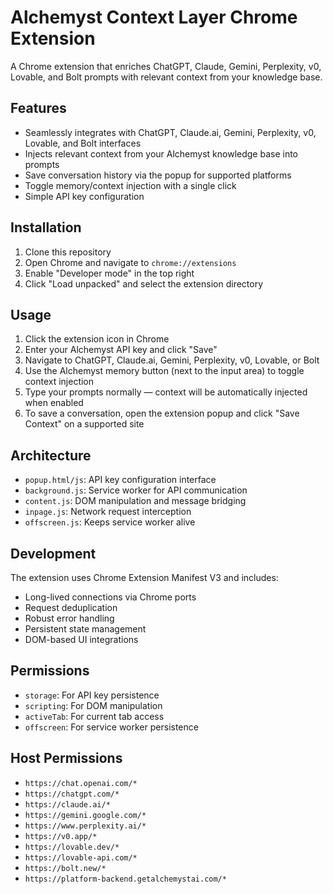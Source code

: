 # Alchemyst Context Layer Chrome Extension

A Chrome extension that enriches ChatGPT, Claude, Gemini, Perplexity, v0, Lovable, and Bolt prompts with relevant context from your knowledge base.

## Features

- Seamlessly integrates with ChatGPT, Claude.ai, Gemini, Perplexity, v0, Lovable, and Bolt interfaces
- Injects relevant context from your Alchemyst knowledge base into prompts
- Save conversation history via the popup for supported platforms
- Toggle memory/context injection with a single click
- Simple API key configuration

## Installation

1. Clone this repository
2. Open Chrome and navigate to `chrome://extensions`
3. Enable "Developer mode" in the top right
4. Click "Load unpacked" and select the extension directory

## Usage

1. Click the extension icon in Chrome
2. Enter your Alchemyst API key and click "Save"
3. Navigate to ChatGPT, Claude.ai, Gemini, Perplexity, v0, Lovable, or Bolt
4. Use the Alchemyst memory button (next to the input area) to toggle context injection
5. Type your prompts normally — context will be automatically injected when enabled
6. To save a conversation, open the extension popup and click "Save Context" on a supported site

## Architecture

- `popup.html/js`: API key configuration interface
- `background.js`: Service worker for API communication
- `content.js`: DOM manipulation and message bridging
- `inpage.js`: Network request interception
- `offscreen.js`: Keeps service worker alive

## Development

The extension uses Chrome Extension Manifest V3 and includes:

- Long-lived connections via Chrome ports
- Request deduplication
- Robust error handling
- Persistent state management
- DOM-based UI integrations

## Permissions

- `storage`: For API key persistence
- `scripting`: For DOM manipulation
- `activeTab`: For current tab access
- `offscreen`: For service worker persistence

## Host Permissions

- `https://chat.openai.com/*`
- `https://chatgpt.com/*`
- `https://claude.ai/*`
- `https://gemini.google.com/*`
- `https://www.perplexity.ai/*`
- `https://v0.app/*`
- `https://lovable.dev/*`
- `https://lovable-api.com/*`
- `https://bolt.new/*`
- `https://platform-backend.getalchemystai.com/*`